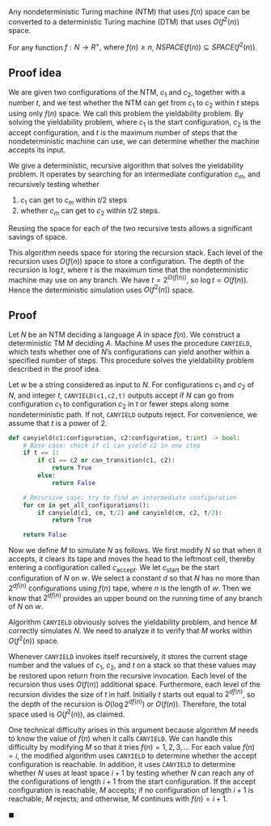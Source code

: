 
Any nondeterministic Turing machine (NTM) that uses $f(n)$ space can be converted to a deterministic Turing machine (DTM) that uses $O(f^2(n))$ space.

For any function $f: N \rightarrow R^+\text{, where }f(n) \geq n$, $NSPACE(f(n)) \subseteq SPACE(f^2(n))$.

## Proof idea

We are given two configurations of the NTM, $c_1$ and $c_2$, together with a number $t$, and we test whether the NTM can get from $c_1$ to $c_2$ within $t$ steps using only $f(n)$ space. We call this problem the yieldability problem. By solving the yieldability problem, where $c_1$ is the start configuration, $c_2$ is the accept configuration, and $t$ is the maximum number of steps that the nondeterministic machine can use, we can determine whether the machine accepts its input.

We give a deterministic, recursive algorithm that solves the yieldability problem. It operates by searching for an intermediate configuration $c_m$, and recursively testing whether

1. $c_1$ can get to $c_m$ within $t/2$ steps
2. whether $c_m$ can get to $c_2$ within t/2 steps.

Reusing the space for each of the two recursive tests allows a significant savings of space.

This algorithm needs space for storing the recursion stack. Each level of the recursion uses $O(f(n))$ space to store a configuration. The depth of the recursion is $\log t$, where $t$ is the maximum time that the nondeterministic machine may use on any branch. We have $t = 2^{O(f(n))}$, so $\log t= O(f(n))$. Hence the deterministic simulation uses $O(f^2(n))$ space.

## Proof

Let $N$ be an NTM deciding a language $A$ in space $f(n)$. We construct a deterministic TM $M$ deciding $A$. Machine $M$ uses the procedure `CANYIELD`, which tests whether one of $N$’s configurations can yield another within a specified number of steps. This procedure solves the yieldability problem described in the proof idea.

Let $w$ be a string considered as input to $N$. For configurations $c_1$ and $c_2$ of $N$, and integer $t$, `CANYIELD(c1,c2,t)` outputs accept if $N$ can go from configuration $c_1$ to configuration $c_2$ in $t$ or fewer steps along some nondeterministic path. If not, `CANYIELD` outputs reject. For convenience, we assume that $t$ is a power of 2.

```python
def canyield(c1:configuration, c2:configuration, t:int) -> bool:
    # Base case: check if c1 can yield c2 in one step
    if t == 1:
        if c1 == c2 or can_transition(c1, c2):
            return True
        else:
            return False

    # Recursive case: try to find an intermediate configuration
    for cm in get_all_configurations():
        if canyield(c1, cm, t/2) and canyield(cm, c2, t/2):
            return True

    return False
```

Now we define $M$ to simulate $N$ as follows. We first modify $N$ so that when it accepts, it clears its tape and moves the head to the leftmost cell, thereby entering a configuration called $c_{\text{accept}}$. We let $c_{\text{start}}$ be the start configuration of $N$ on $w$. We select a constant $d$ so that $N$ has no more than $2^{df (n)}$ configurations using $f(n)$ tape, where $n$ is the length of $w$. Then we know that $2^{df (n)}$ provides an upper bound on the running time of any branch of $N$ on $w$.

Algorithm `CANYIELD` obviously solves the yieldability problem, and hence $M$ correctly simulates $N$. We need to analyze it to verify that $M$ works within $O(f^2(n))$ space.

Whenever `CANYIELD` invokes itself recursively, it stores the current stage number and the values of $c_1$, $c_2$, and $t$ on a stack so that these values may be restored upon return from the recursive invocation. Each level of the recursion thus uses $O(f(n))$ additional space. Furthermore, each level of the recursion divides the size of $t$ in half. Initially $t$ starts out equal to $2^{df (n)}$, so the depth of the recursion is $O(\log 2^{df (n)})$ or $O(f(n))$. Therefore, the total space used is $O(f^2(n))$, as claimed.

One technical difficulty arises in this argument because algorithm $M$ needs to know the value of $f(n)$ when it calls `CANYIELD`. We can handle this difficulty by modifying $M$ so that it tries $f(n) = 1,2,3, \dots$ For each value $f(n) = i$, the modified algorithm uses `CANYIELD` to determine whether the accept configuration is reachable. In addition, it uses `CANYIELD` to determine whether $N$ uses at least space $i+ 1$ by testing whether $N$ can reach any of the configurations of length $i+1$ from the start configuration. If the accept configuration is reachable, $M$ accepts; if no configuration of length $i+ 1$ is reachable, $M$ rejects; and otherwise, $M$ continues with $f(n) = i+ 1$.

$\blacksquare$
